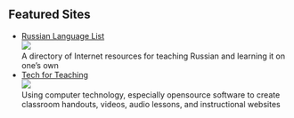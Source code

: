 ## Featured Sites

<ul class="tiles">
  <li><a href="https://russian-language-list.nuhub.net">
    Russian Language List</a>
    <br>
    <img src="https://russian-language-list.nuhub.net/assets/images/petersburg-1200x500.jpg">
    <br>
    A directory of Internet resources for teaching Russian and learning it on one’s own
    </li>
  <li><a href="https://tech-for-teaching.nuhub.net">
    Tech for Teaching</a>
    <br>
    <img src="https://tech-for-teaching.nuhub.net/assets/images/title/image.png">
    <br>
    Using computer technology, especially opensource software to create classroom handouts,
    videos, audio lessons, and instructional websites
    </li>
</ul>
